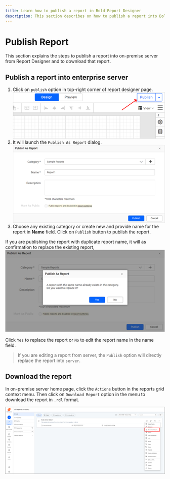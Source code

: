 ```yaml
---
title: Learn how to publish a report in Bold Report Designer
description: This section describes on how to publish a report into Bold Reports report server in Bold Report Designer
---
```


# Publish Report

This section explains the steps to publish a report into on-premise server from Report Designer and to download that report.

## Publish a report into enterprise server

1. Click on `publish` option in top-right corner of report designer page.
   ![Publish menu in web designer](/static/assets/on-premise/images/report-designer/save-report/save-menu.png '#width=350px')
2. It will launch the `Publish As Report` dialog.
   ![Publish a new report into report server](/static/assets/on-premise/images/report-designer/save-report/save-as-report-dialog.png)
3. Choose any existing category or create new and provide name for the report in **Name** field. Click on `Publish` button to publish the report.

If you are publishing the report with duplicate report name, it will as confirmation to replace the existing report,
![Replace report alert](/static/assets/on-premise/images/report-designer/save-report/replace-existing-report-alert.png '#width=450px')

Click `Yes` to replace the report or `No` to edit the report name in the name field.

> If you are editing a report from server, the `Publish` option will directly replace the report into `server`.

## Download the report

In on-premise server home page, click the `Actions` button in the reports grid context menu. Then click on `Download Report` option in the menu to download the report in `.rdl` format.

![Download report](/static/assets/on-premise/images/report-designer/save-report/download-report.png)